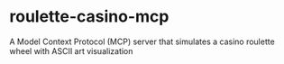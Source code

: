 # roulette-casino-mcp
A Model Context Protocol (MCP) server that simulates a casino roulette wheel with ASCII art visualization
